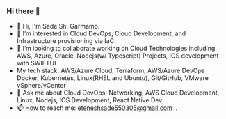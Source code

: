 ### Hi there 👋

 

- 👋 Hi, I'm Sade Sh. Garmamo.
- 👀 I’m interested in Cloud DevOps, Cloud Development, and Infrastructure provisioning via IaC.
- 👯 I’m looking to collaborate working on Cloud Technologies including AWS, Azure, Oracle, Nodejs(w/ Typescript) Projects, IOS development with SWIFTUI
- My tech stack: AWS/Azure Cloud, Terraform, AWS/Azure DevOps Docker, Kubernetes, Linux(RHEL and Ubuntu), Git/GitHub, VMware vSphere/vCenter
- 💬 Ask me about Cloud DevOps, Networking, AWS Cloud Development, Linux, Nodejs, IOS Development, React Native Dev
- 📫 How to reach me: eteneshsade550305@gmail.com
..
